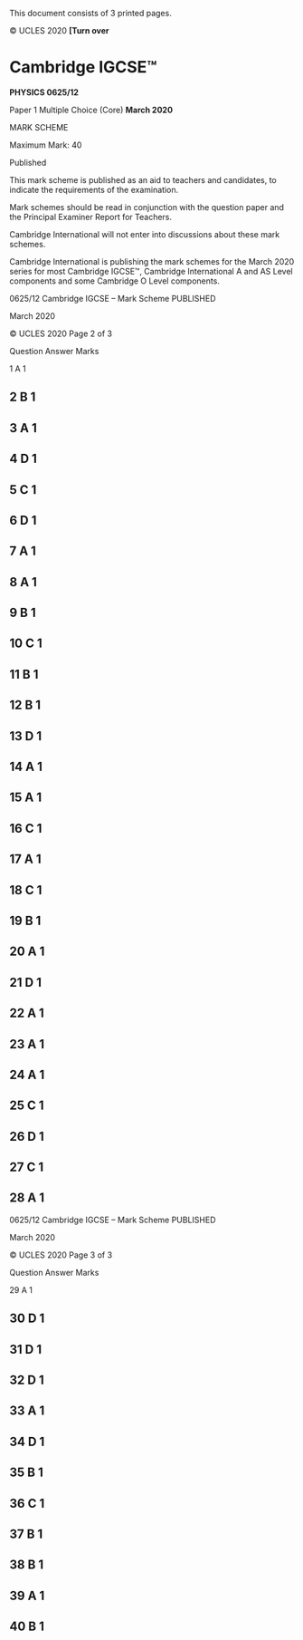  This document consists of 3 printed pages. 

© UCLES 2020 **[Turn over** 

# Cambridge IGCSE™ 

**PHYSICS 0625/12** 

Paper 1 Multiple Choice (Core) **March 2020** 

MARK SCHEME 

Maximum Mark: 40 

 Published 

This mark scheme is published as an aid to teachers and candidates, to indicate the requirements of the examination. 

Mark schemes should be read in conjunction with the question paper and the Principal Examiner Report for Teachers. 

Cambridge International will not enter into discussions about these mark schemes. 

Cambridge International is publishing the mark schemes for the March 2020 series for most Cambridge IGCSE™, Cambridge International A and AS Level components and some Cambridge O Level components. 


0625/12 Cambridge IGCSE – Mark Scheme PUBLISHED 

 March 2020 

© UCLES 2020 Page 2 of 3 

 Question Answer Marks 

 1 A 1 

## 2 B 1 

## 3 A 1 

## 4 D 1 

## 5 C 1 

## 6 D 1 

## 7 A 1 

## 8 A 1 

## 9 B 1 

## 10 C 1 

## 11 B 1 

## 12 B 1 

## 13 D 1 

## 14 A 1 

## 15 A 1 

## 16 C 1 

## 17 A 1 

## 18 C 1 

## 19 B 1 

## 20 A 1 

## 21 D 1 

## 22 A 1 

## 23 A 1 

## 24 A 1 

## 25 C 1 

## 26 D 1 

## 27 C 1 

## 28 A 1 


0625/12 Cambridge IGCSE – Mark Scheme PUBLISHED 

 March 2020 

© UCLES 2020 Page 3 of 3 

 Question Answer Marks 

 29 A 1 

## 30 D 1 

## 31 D 1 

## 32 D 1 

## 33 A 1 

## 34 D 1 

## 35 B 1 

## 36 C 1 

## 37 B 1 

## 38 B 1 

## 39 A 1 

## 40 B 1 


